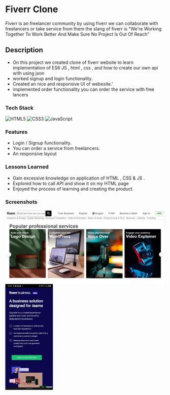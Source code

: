 # Fiverr Clone

Fiverr is an freelancer community by using fiverr we can collaborate with freelancers or take service from them the slang of fiverr is "We're Working Together To Work Better And Make Sure No Project Is Out Of Reach"



## Description

- On this project we created clone of fiverr website to learn implementation of ES6 JS , html , css , and how to create our own api with using json 
- worked signup and login functionality.
- Created an nice and responsive UI of webesite.'
- implemented order functionality you can order the service with free lancers

### Tech Stack


![HTML5](https://img.shields.io/badge/html5-%23E34F26.svg?style=for-the-badge&logo=html5&logoColor=white)
![CSS3](https://img.shields.io/badge/css3-%231572B6.svg?style=for-the-badge&logo=css3&logoColor=white)
![JavaScript](https://img.shields.io/badge/javascript-%23323330.svg?style=for-the-badge&logo=javascript&logoColor=%23F7DF1E)



### Features 

- Login / Signup functionality.
- You can order a service from freelancers.
- An responsive layout

### Lessons Learned

- Gain excessive knowledge on application of HTML , CSS & JS .
- Explored how to call API and show it on my HTML page
- Enjoyed the process of learning and creating the product.


### Screenshots

<img align="left" alt="Coding" width="550" src="https://github.com/Dev-faiz/future-rabbits-7964/blob/main/images/fiverr.png">
<img align="left" alt="Coding" width="150" src="https://github.com/Dev-faiz/future-rabbits-7964/blob/main/images/fivmob.jfif">





